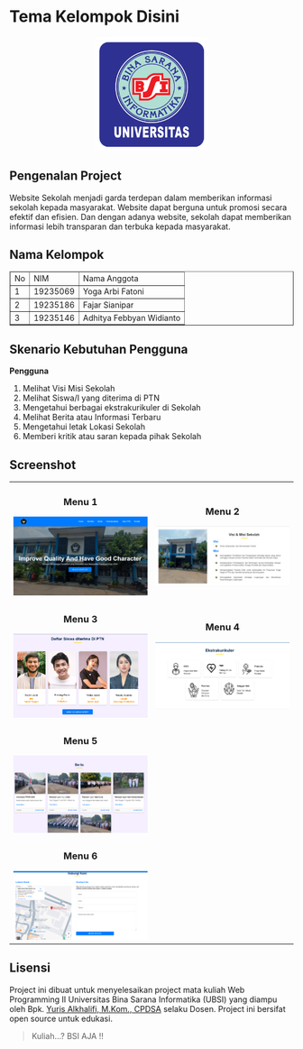 # Tema Kelompok Disini

<p align="center"><img src="asset/BSI_Logo.png" width="200" alt="Logo UBSI"></p>

## Pengenalan Project

Website Sekolah menjadi garda terdepan dalam memberikan informasi sekolah kepada masyarakat. Website dapat berguna untuk promosi secara efektif dan efisien. Dan dengan adanya website, sekolah dapat memberikan informasi lebih transparan dan terbuka kepada masyarakat.

## Nama Kelompok

<table border="1">
  <thead>
    <tr>
      <td>No</td>
      <td>NIM</td>
      <td>Nama Anggota</td>
    </tr>
  <thead>
  <tbody>
    <tr>
      <td>1</td>
      <td>19235069</td>
      <td>Yoga Arbi Fatoni</td>
    </tr>
    <tr>
      <td>2</td>
      <td>19235186</td>
      <td>Fajar Sianipar</td>
    </tr>
    <tr>
      <td>3</td>
      <td>19235146</td>
      <td>Adhitya Febbyan Widianto</td>
    </tr>
  </tbody>
</table>

## Skenario Kebutuhan Pengguna

<strong>Pengguna</strong>

<ol>
<li>Melihat Visi Misi Sekolah</li>
<li>Melihat Siswa/I yang diterima di PTN</li>
<li>Mengetahui berbagai ekstrakurikuler di Sekolah</li>
<li>Melihat Berita atau Informasi Terbaru</li>
<li>Mengetahui letak Lokasi Sekolah</li>
<li>Memberi kritik atau saran kepada pihak Sekolah</li>
</ol>

<!-- Sesuaikan dengan hak akses dari project masing-masing kelompok -->

## Screenshot

<table width="100%">
<tr>
<td><h3 align="center">Menu 1</h3><img src="screenshoot/gmbr1.png"></td>
<td><h3 align="center">Menu 2</h3><img src="screenshoot/gmbr2.png"></td>
</tr>
<tr>
<td><h3 align="center">Menu 3</h3><img src="screenshoot/gmbr3.png"></td>
<td><h3 align="center">Menu 4</h3><img src="screenshoot/gmbr6.png"></td>
</tr>
<tr>
<td><h3 align="center">Menu 5</h3><img src="screenshoot/gmbr4.png"></td>
</tr>
<tr>
<td><h3 align="center">Menu 6</h3><img src="screenshoot/gmbr5.png"></td>
</tr>
</table>

## Lisensi

Project ini dibuat untuk menyelesaikan project mata kuliah Web Programming II Universitas Bina Sarana Informatika (UBSI) yang diampu oleh Bpk. <a href="https://github.com/yuris60">Yuris Alkhalifi, M.Kom., CPDSA</a> selaku Dosen. Project ini bersifat open source untuk edukasi.

<!-- Kalian boleh mengubah bentuk lisensi ini sesuai kesepakatan kelompok apakah akan bersifat open source atau tidak -->
<blockquote>Kuliah...? BSI AJA !!</blockquote>
